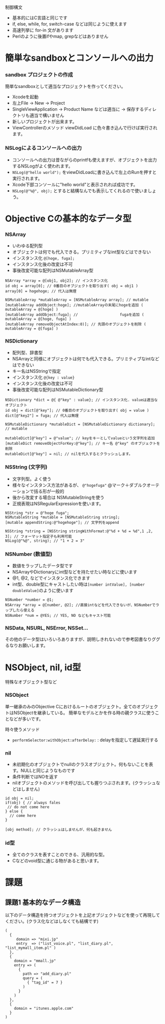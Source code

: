 制御構文
- 基本的にはC言語と同じです
- if, else, while, for, switch-case などは同じように使えます
- 高速列挙に for-in 文があります
- Perlのように後置ifやmap, grepなどはありません

# 簡単なsandboxとコンソールへの出力
### sandbox プロジェクトの作成
簡単なsandboxとして適当なプロジェクトを作ってください。
- Xcodeを起動
- 左上File → New → Project
- SingleViewApplication → Product Name などは適当に → 保存するディレクトリも適当で構いません
- 新しいプロジェクトが出来ます。
- ViewControllerのメソッド viewDidLoad に色々書き込んで行けば実行されます。

### NSLogによるコンソールへの出力
- コンソールへの出力は昔ながらのprintfも使えますが、オブジェクトを出力するNSLogがよく使われます。
- ``NSLog(@"hello world");`` をviewDidLoadに書き込んで左上のRunを押すと実行されます。
- Xcode下部コンソールに"hello world"と表示されれば成功です。
- `NSLog(@"%@", obj);` とすると結構なんでも表示してくれるので使いましょう。

# Objective Cの基本的なデータ型

### NSArray
  - いわゆる配列型
  - オブジェクトは何でも代入できる。プリミティブなint型などはできない
  - インスタンス化 `` @[hoge, fuga]; ``
  - インスタンス化後の改変は不可
  - 事後改変可能な配列はNSMutableArray型
```
NSArray *array = @[obj1, obj2]; // インスタンス化
id obj = array[0]; // 0番目のオブジェクトを取り出す( obj = obj1 )
array[0] = hogehoge; // 代入は無理

NSMutableArray *mutableArray = [NSMutableArray array]; // mutable
[mutableArray addObject:hoge]; //mutableArrayの末尾にhogeを追加 ( mutableArray = @[hoge] )
[mutableArray addObject:fuga]; //                   fugaを追加 ( mutableArray = @[hoge, fuga] )
[mutableArray removeObjectAtIndex:0)]; // 先頭のオブジェクトを削除 ( mutableArray = @[fuga] )
```

###  NSDictionary
  - 配列型、辞書型
  - NSArrayと同様にオブジェクトは何でも代入できる。プリミティブなintなどはできない
  - キー名はNSStringで指定
  - インスタンス化 `` @{key : value} ``
  - インスタンス化後の改変は不可
  - 事後改変可能な配列はNSMutableDictionary型
```
NSDictionary *dict = @{ @"key" : value}; // インスタンス化. valueは適当なオブジェクト
id obj = dict[@"key"]; // 0番目のオブジェクトを取り出す( obj = value )
dict[@"key2"] = fuga; // 代入は無理

NSMutableDictionary *mutableDict = [NSMutableDictionary dictionary]; // mutable

mutableDict[@"key"] = @"value"; // keyをキーとしてvalueという文字列を追加
[mutableDict removeObjectForKey:@"key"]; // キー名 @"key" のオブジェクトを削除
mutableDict[@"key"] = nil; // nilを代入するとクラッシュします。

```

###  NSString (文字列)
- 文字列型。よく使う
- 様々なインスタンス方法があるが、 ``@"hogefuga"`` @マーク＋ダブルクオーテーションで括る形が一般的
- 後から改変する場合は NSMutableStringを使う
- 正規表現はNSRegularExpressionを使います。
```
NSString *str = @"hoge fuga";
NSMutableString *mutable = [NSMutableString string];
[mutable appendString:@"hogehoge"]; // 文字列をappend

NSString *string = [NSString stringWithFormat:@"%d + %d = %d",1 ,2, 3]; // フォーマット指定子も利用可能
NSLog(@"%@", string); // "1 + 2 = 3"

```

###  NSNumber (数値型)
- 数値をラップしたデータ型です
- NSArrayやDictionaryにint型などを持たせたい時などに使います
- @1, @2, などでインスタンス化できます
- int型、double型にキャストしたい時は`[number intValue], [number doubleValue]`のように使います
```
NSNumber *number = @1;
NSArray *array = @[number, @2]; //直接intなどを代入できないが、NSNumberでラップしたら使える
NSNumber *num = @YES; // YES, NO などもキャスト可能

```

###  NSData, NSURL, NSError, NSSet...
その他のデータ型はいろいろありますが、説明しきれないので参考図書なりググるなりお願いします。


# NSObject, nil, id型
特殊なオブジェクト型など

### NSObject
単一継承のみのObjective Cにおけるルートのオブジェクト。全てのオブジェクトはNSObjectを継承している。
簡単なモデルとかを作る時の親クラスに使うことなどが多いです。

時々使うメソッド
- `performSelector:withObject:afterDelay:` : delayを指定して遅延実行する

### nil
- 未初期化のオブジェクトでnullのクラスオブジェクト。何もないことを表す。NULLと同じようなものです
- 条件判断ではNOを返す
- nilオブジェクトのメソッドを呼び出しても握りつぶされます。(クラッシュなどはしません)
```
id obj = nil;
if(obj) { // always fales
 // do not come here
} else {
  // come here
}

[obj method]; // クラッシュはしませんが、何も起きません
```

### id型
- 全てのクラスを表すことのできる、汎用的な型。
- Cなどのvoid型に通じる物があると思います。



# 課題
## 課題1 基本的なデータ構造
以下のデータ構造を持つオブジェクトを上記オブジェクトなどを使って再現してください。(クラス化などはしなくても結構です)
```
(
  {
     domain => "mixi.jp"
     entry  => ("list_voice.pl", "list_diary.pl", "list_mymall_item.pl" )
  },
  {
    domain = "mmall.jp"
    entry => (
      {
        path => "add_diary.pl"
        query = (
          { "tag_id" = 7 }
        )
      }
    )
  },
  {
    domain = "itunes.apple.com"
  }
)
```
